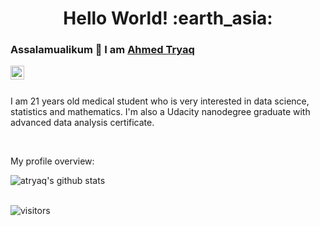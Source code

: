<h1 align= "center"><b>Hello World! :earth_asia:</b></h1>


### Assalamualikum 👋 I am [Ahmed Tryaq](https://github.com/atryaq)<a href="https://www.linkedin.com/in/ahmed-tryaq/">
  <img align="left" alt="atryaq's LinkdeIN" width="22px" src="https://cdn.jsdelivr.net/npm/simple-icons@v3/icons/linkedin.svg" />
</a>

<br />
<br />
<div>
 <p>

I am 21 years old medical student who is very interested in data science, statistics and mathematics.
I'm also a Udacity nanodegree graduate with advanced data analysis certificate.

</h4>
</div>

<br />


<div><p>My profile overview: </p></div>

![atryaq's github stats](https://github-readme-stats.vercel.app/api?username=atryaq&show_icons=true)
<br />
<br />

 ![visitors](https://visitor-badge.laobi.icu/badge?page_id=atryaq.atryaq)
